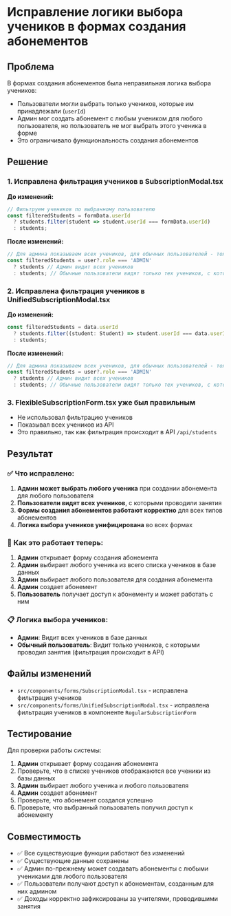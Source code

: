 # Исправление логики выбора учеников в формах создания абонементов

## Проблема

В формах создания абонементов была неправильная логика выбора учеников:
- Пользователи могли выбрать только учеников, которые им принадлежали (`userId`)
- Админ мог создать абонемент с любым учеником для любого пользователя, но пользователь не мог выбрать этого ученика в форме
- Это ограничивало функциональность создания абонементов

## Решение

### 1. Исправлена фильтрация учеников в SubscriptionModal.tsx

**До изменений:**
```typescript
// Фильтруем учеников по выбранному пользователю
const filteredStudents = formData.userId 
  ? students.filter(student => student.userId === formData.userId)
  : students;
```

**После изменений:**
```typescript
// Для админа показываем всех учеников, для обычных пользователей - только тех, с кем проводил занятия
const filteredStudents = user?.role === 'ADMIN' 
  ? students // Админ видит всех учеников
  : students; // Обычные пользователи видят только тех учеников, с которыми проводили занятия (фильтрация происходит в API)
```

### 2. Исправлена фильтрация учеников в UnifiedSubscriptionModal.tsx

**До изменений:**
```typescript
const filteredStudents = data.userId 
  ? students.filter((student: Student) => student.userId === data.userId)
  : students;
```

**После изменений:**
```typescript
// Для админа показываем всех учеников, для обычных пользователей - только тех, с кем проводил занятия
const filteredStudents = user?.role === 'ADMIN' 
  ? students // Админ видит всех учеников
  : students; // Обычные пользователи видят только тех учеников, с которыми проводили занятия (фильтрация происходит в API)
```

### 3. FlexibleSubscriptionForm.tsx уже был правильным

- Не использовал фильтрацию учеников
- Показывал всех учеников из API
- Это правильно, так как фильтрация происходит в API `/api/students`

## Результат

### ✅ **Что исправлено:**

1. **Админ может выбрать любого ученика** при создании абонемента для любого пользователя
2. **Пользователи видят всех учеников**, с которыми проводили занятия
3. **Формы создания абонементов работают корректно** для всех типов абонементов
4. **Логика выбора учеников унифицирована** во всех формах

### 🔄 **Как это работает теперь:**

1. **Админ** открывает форму создания абонемента
2. **Админ** выбирает любого ученика из всего списка учеников в базе данных
3. **Админ** выбирает любого пользователя для создания абонемента
4. **Админ** создает абонемент
5. **Пользователь** получает доступ к абонементу и может работать с ним

### 📋 **Логика выбора учеников:**

- **Админ**: Видит всех учеников в базе данных
- **Обычный пользователь**: Видит только учеников, с которыми проводил занятия (фильтрация происходит в API)

## Файлы изменений

- `src/components/forms/SubscriptionModal.tsx` - исправлена фильтрация учеников
- `src/components/forms/UnifiedSubscriptionModal.tsx` - исправлена фильтрация учеников в компоненте `RegularSubscriptionForm`

## Тестирование

Для проверки работы системы:

1. **Админ** открывает форму создания абонемента
2. Проверьте, что в списке учеников отображаются все ученики из базы данных
3. **Админ** выбирает любого ученика и любого пользователя
4. **Админ** создает абонемент
5. Проверьте, что абонемент создался успешно
6. Проверьте, что выбранный пользователь получил доступ к абонементу

## Совместимость

- ✅ Все существующие функции работают без изменений
- ✅ Существующие данные сохранены
- ✅ Админ по-прежнему может создавать абонементы с любыми учениками для любого пользователя
- ✅ Пользователи получают доступ к абонементам, созданным для них админом
- ✅ Доходы корректно зафиксированы за учителями, проводившими занятия
